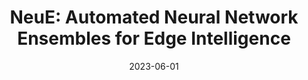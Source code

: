 ---
title: "NeuE: Automated Neural Network Ensembles for Edge Intelligence"
collection: publications
category: 2023
date: 2023-06-01
permalink: /publication/NeuE_Automated Neural Network Ensembles for Edge Intelligence
excerpt: 'Yang Bai, <strong><u>Lixing Chen</u></strong>, Jie Xu'
venue: 'IEEE Transactions on Emerging Topics in Computing'
paperurl: 'https://ieeexplore.ieee.org/abstract/document/9927215'
---